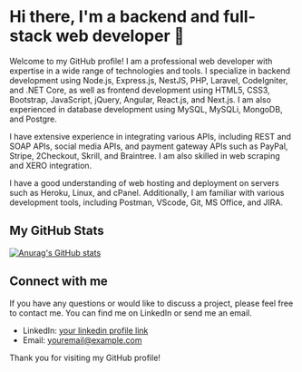             
# Hi there, I'm a backend and full-stack web developer 👋

Welcome to my GitHub profile! I am a professional web developer with expertise in a wide range of technologies and tools. I specialize in backend development using Node.js, Express.js, NestJS, PHP, Laravel, CodeIgniter, and .NET Core, as well as frontend development using HTML5, CSS3, Bootstrap, JavaScript, jQuery, Angular, React.js, and Next.js. I am also experienced in database development using MySQL, MySQLi, MongoDB, and Postgre.

I have extensive experience in integrating various APIs, including REST and SOAP APIs, social media APIs, and payment gateway APIs such as PayPal, Stripe, 2Checkout, Skrill, and Braintree. I am also skilled in web scraping and XERO integration.

I have a good understanding of web hosting and deployment on servers such as Heroku, Linux, and cPanel. Additionally, I am familiar with various development tools, including Postman, VScode, Git, MS Office, and JIRA.

## My GitHub Stats

[![Anurag's GitHub stats](https://github-readme-stats.vercel.app/api?username=ShazaibSarwar&show_icons=true&theme=radical)](https://github.com/anuraghazra/github-readme-stats)

## Connect with me

If you have any questions or would like to discuss a project, please feel free to contact me. You can find me on LinkedIn or send me an email.

- LinkedIn: [your linkedin profile link](https://www.linkedin.com/in/Shazaib-Sarwar/)
- Email: [youremail@example.com](mailto:youremail@example.com)

Thank you for visiting my GitHub profile!
